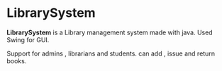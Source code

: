 # LibrarySystem
**LibrarySystem** is a Library management system made with java. Used Swing for GUI.

Support for admins , librarians and students. can add , issue and return books. 
